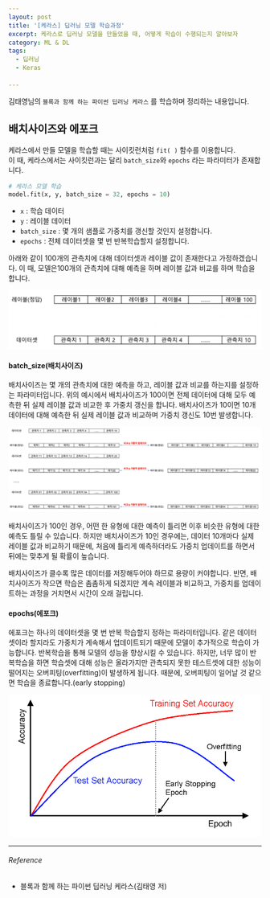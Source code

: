 ```yaml
---
layout: post
title: '[케라스] 딥러닝 모델 학습과정'
excerpt: 케라스로 딥러닝 모델을 만들었을 때, 어떻게 학습이 수행되는지 알아보자
category: ML & DL
tags:
  - 딥러닝
  - Keras

---
```


김태영님의 `블록과 함께 하는 파이썬 딥러닝 케라스` 를 학습하며 정리하는 내용입니다.

## 배치사이즈와 에포크

케라스에서 만들 모델을 학습할 때는 사이킷런처럼 `fit( )` 함수를 이용합니다.<br/>이 때, 케라스에서는 사이킷런과는 달리 `batch_size`와 `epochs` 라는 파라미터가 존재합니다.

```python
# 케라스 모델 학습
model.fit(x, y, batch_size = 32, epochs = 10)
```

* `x` : 학습 데이터
* `y` : 레이블 데이터
* `batch_size` : 몇 개의 샘플로 가중치를 갱신할 것인지 설정합니다.
* `epochs` : 전체 데이터셋을 몇 번 반복학습할지 설정합니다.



아래와 같이 100개의 관측치에 대해 데이터셋과 레이블 값이 존재한다고 가정하겠습니다. 이 때, 모델은100개의 관측치에 대해 예측을 하며 레이블 값과 비교를 하며 학습을 합니다.

<img src="https://github.com/SevillaBK/SevillaBK.github.io/blob/master/img/ML&DL/batch1.png?raw=true">

#### batch_size(배치사이즈)

배치사이즈는 몇 개의 관측치에 대한 예측을 하고, 레이블 값과 비교를 하는지를 설정하는 파라미터입니다. 위의 예시에서 배치사이즈가 100이면 전체 데이터에 대해 모두 예측한 뒤 실제 레이블 값과 비교한 후 가중치 갱신을 합니다. 배치사이즈가 10이면 10개 데이터에 대해 예측한 뒤 실제 레이블 값과 비교하며 가중치 갱신도 10번 발생합니다.

<img src="https://github.com/SevillaBK/SevillaBK.github.io/blob/master/img/ML&DL/batch3.png?raw=true">

배치사이즈가 100인 경우, 어떤 한 유형에 대한 예측이 틀리면 이후 비슷한 유형에 대한 예측도 틀릴 수 있습니다. 하지만 배치사이즈가 10인 경우에는, 데이터 10개마다 실제 레이블 값과 비교하기 때문에, 처음에 틀리게 예측하더라도 가중치 업데이트를 하면서 뒤에는 맞추게 될 확률이 높습니다. 

배치사이즈가 클수록 많은 데이터를 저장해두어야 하므로 용량이 커야합니다. 반면, 배치사이즈가 작으면 학습은 촘촘하게 되겠지만 계속 레이블과 비교하고, 가중치를 업데이트하는 과정을 거치면서 시간이 오래 걸립니다.



#### epochs(에포크)

에포크는 하나의 데이터셋을 몇 번 반복 학습할지 정하는 파라미터입니다. 같은 데이터셋이라 할지라도 가중치가 계속해서 업데이트되기 때문에 모델이 추가적으로 학습이 가능합니다. 반복학습을 통해 모델의 성능을 향상시킬 수 있습니다. 하지만,  너무 많이 반복학습을 하면 학습셋에 대해 성능은 올라가지만 관측되지 못한 테스트셋에 대한 성능이 떨어지는 오버피팅(overfitting)이 발생하게 됩니다. 때문에, 오버피팅이 일어날 것 같으면 학습을 종료합니다.(early stopping)

<img src= "https://github.com/SevillaBK/SevillaBK.github.io/blob/master/img/ML&DL/epoch-and-loss.png?raw=true">

---------

###### Reference

- 블록과 함께 하는 파이썬 딥러닝 케라스(김태영 저)
